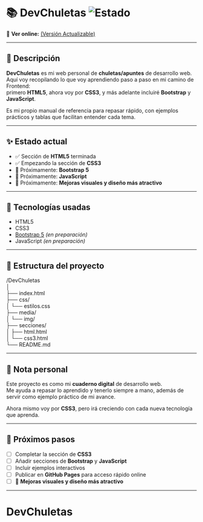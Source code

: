 # 📚 DevChuletas ![Estado](https://img.shields.io/badge/versión-en%20progreso-orange)  

🔗 **Ver online:** [(Versión Actualizable)](https://jesus323dev.github.io/DevChuletas/)  

---

## 📝 Descripción

**DevChuletas** es mi web personal de **chuletas/apuntes** de desarrollo web.  
Aquí voy recopilando lo que voy aprendiendo paso a paso en mi camino de Frontend:  
primero **HTML5**, ahora voy por **CSS3**, y más adelante incluiré **Bootstrap** y **JavaScript**.  

Es mi propio manual de referencia para repasar rápido, con ejemplos prácticos y tablas que facilitan entender cada tema.  

---

## ✨ Estado actual

- ✅ Sección de **HTML5** terminada  
- ✅ Empezando la sección de **CSS3**  
- 🚧 Próximamente: **Bootstrap 5**  
- 🚧 Próximamente: **JavaScript**  
- 🎨 Próximamente: **Mejoras visuales y diseño más atractivo**  

---

## 🧰 Tecnologías usadas

- HTML5  
- CSS3  
- [Bootstrap 5](https://getbootstrap.com/) *(en preparación)*  
- JavaScript *(en preparación)*  

---

## 📂 Estructura del proyecto

/DevChuletas  
│  
├── index.html  
├── css/  
│   └── estilos.css  
├── media/  
│   └── img/  
├── secciones/  
│   ├── html.html  
│   └── css3.html  
└── README.md  

---

## 🧠 Nota personal

Este proyecto es como mi **cuaderno digital** de desarrollo web.  
Me ayuda a repasar lo aprendido y tenerlo siempre a mano, además de servir como ejemplo práctico de mi avance.  

Ahora mismo voy por **CSS3**, pero irá creciendo con cada nueva tecnología que aprenda.  

---

## 🚀 Próximos pasos

- [ ] Completar la sección de **CSS3**  
- [ ] Añadir secciones de **Bootstrap** y **JavaScript**  
- [ ] Incluir ejemplos interactivos  
- [ ] Publicar en **GitHub Pages** para acceso rápido online  
- [ ] 🎨 **Mejoras visuales y diseño más atractivo**  

---

# DevChuletas
